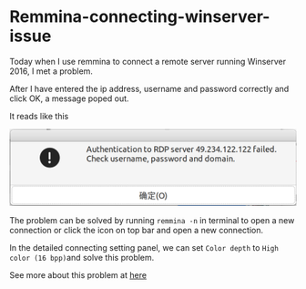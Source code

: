 # Remmina-connecting-winserver-issue

Today when I use remmina to connect a remote server running Winserver 2016, I met a problem. 

After I have entered the ip address, username and password correctly and click OK, a message poped out.

It reads like this

![rdp-problem](remmina-rdp.png)

The problem can be solved by running ```remmina -n``` in terminal to open a new connection or click the icon on top bar and open a new connection.

In the detailed connecting setting panel, we can set ```Color depth``` to ```High color (16 bpp)```and solve this problem.

See more about this problem at [here](https://unix.stackexchange.com/questions/440803/remmina-cant-remote-into-windows-server)
